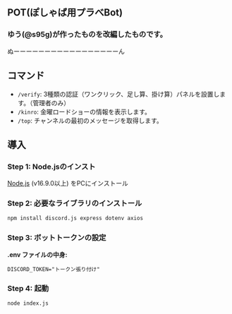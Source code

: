 ## POT(ぽしゃば用プラべBot)
### ゆう(@s95g)が作ったものを改編したものです。

ぬーーーーーーーーーーーーーーーーーん


## コマンド

*   `/verify`: 3種類の認証（ワンクリック、足し算、掛け算）パネルを設置します。（管理者のみ）
*   `/kinro`: 金曜ロードショーの情報を表示します。
*   `/top`: チャンネルの最初のメッセージを取得します。

## 導入

### Step 1: Node.jsのインスト

 [Node.js](https://nodejs.org/) (v16.9.0以上) をPCにインストール

### Step 2: 必要なライブラリのインストール

```bash
npm install discord.js express dotenv axios
```

### Step 3: ボットトークンの設定

**.env ファイルの中身:**
```
DISCORD_TOKEN="トークン張り付け"
```

### Step 4: 起動

```bash
node index.js
```
